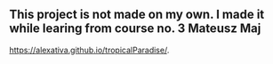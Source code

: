## This project is not made on my own. I made it while learing from course no. 3 Mateusz Maj

https://alexativa.github.io/tropicalParadise/.



